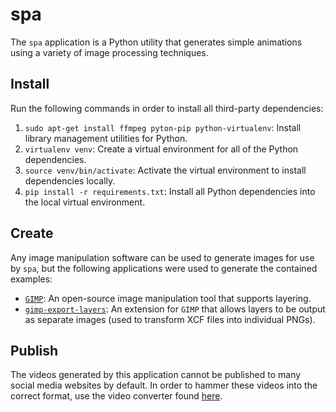 # spa #

The `spa` application is a Python utility that generates simple animations
using a variety of image processing techniques.

## Install ##

Run the following commands in order to install all third-party dependencies:

1. `sudo apt-get install ffmpeg pyton-pip python-virtualenv`: Install library management utilities for Python.
1. `virtualenv venv`: Create a virtual environment for all of the Python dependencies.
1. `source venv/bin/activate`: Activate the virtual environment to install dependencies locally.
1. `pip install -r requirements.txt`: Install all Python dependencies into the local virtual environment.

## Create ##

Any image manipulation software can be used to generate images for use by `spa`,
but the following applications were used to generate the contained examples:

- [`GIMP`][gimp]: An open-source image manipulation tool that supports layering.
- [`gimp-export-layers`][gimp-el]: An extension for `GIMP` that allows layers to be
  output as separate images (used to transform XCF files into individual PNGs).

## Publish ##

The videos generated by this application cannot be published to many social
media websites by default. In order to hammer these videos into the correct
format, use the video converter found [here](https://www.ofoct.com/video-converter/convert-to-h-264-video.html).

[gimp]: https://www.gimp.org/
[gimp-el]: https://github.com/khalim19/gimp-plugin-export-layers
